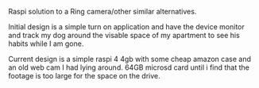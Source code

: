Raspi solution to a Ring camera/other similar alternatives. 

Initial design is a simple turn on application and have the device monitor and track my dog around the visable space of my apartment to see his habits while I am gone.

Current design is a simple raspi 4 4gb with some cheap amazon case and an old web cam I had lying around. 64GB microsd card until i find that the footage is too large for the space on the drive.
